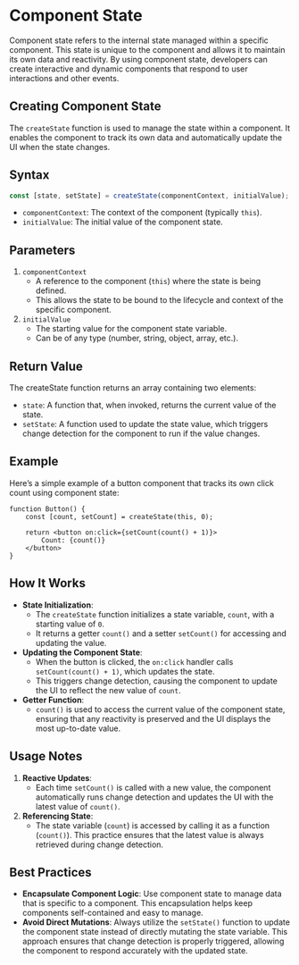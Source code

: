 # Component State

Component state refers to the internal state managed within a specific component. This state is unique to the component and allows it to maintain its own data and reactivity. By using component state, developers can create interactive and dynamic components that respond to user interactions and other events.

## Creating Component State

The `createState` function is used to manage the state within a component. It enables the component to track its own data and automatically update the UI when the state changes.

## Syntax

```ts
const [state, setState] = createState(componentContext, initialValue);
```

* `componentContext`: The context of the component (typically `this`).
* `initialValue`: The initial value of the component state.

## Parameters

1. `componentContext`
    * A reference to the component (`this`) where the state is being defined.
    * This allows the state to be bound to the lifecycle and context of the specific component.
2. `initialValue`
    * The starting value for the component state variable.
    * Can be of any type (number, string, object, array, etc.).

## Return Value

The createState function returns an array containing two elements:
* `state`: A function that, when invoked, returns the current value of the state.
* `setState`: A function used to update the state value, which triggers change detection for the component to run if the value changes.

## Example

Here’s a simple example of a button component that tracks its own click count using component state:

```tsx
function Button() {
    const [count, setCount] = createState(this, 0);

    return <button on:click={setCount(count() + 1)}>
        Count: {count()}
    </button>
}
```

## How It Works

* **State Initialization**:
    * The `createState` function initializes a state variable, `count`, with a starting value of `0`.
    * It returns a getter `count()` and a setter `setCount()` for accessing and updating the value.
* **Updating the Component State**:
    * When the button is clicked, the `on:click` handler calls `setCount(count() + 1)`, which updates the state.
    * This triggers change detection, causing the component to update the UI to reflect the new value of `count`.
* **Getter Function**:
    * `count()` is used to access the current value of the component state, ensuring that any reactivity is preserved and the UI displays the most up-to-date value.

## Usage Notes
1. **Reactive Updates**:
    * Each time `setCount()` is called with a new value, the component automatically runs change detection and updates the UI with the latest value of `count()`.
2. **Referencing State**:
    * The state variable (`count`) is accessed by calling it as a function (`count()`). This practice ensures that the latest value is always retrieved during change detection.

## Best Practices
* **Encapsulate Component Logic**: Use component state to manage data that is specific to a component. This encapsulation helps keep components self-contained and easy to manage.
* **Avoid Direct Mutations**: Always utilize the `setState()` function to update the component state instead of directly mutating the state variable. This approach ensures that change detection is properly triggered, allowing the component to respond accurately with the updated state.
